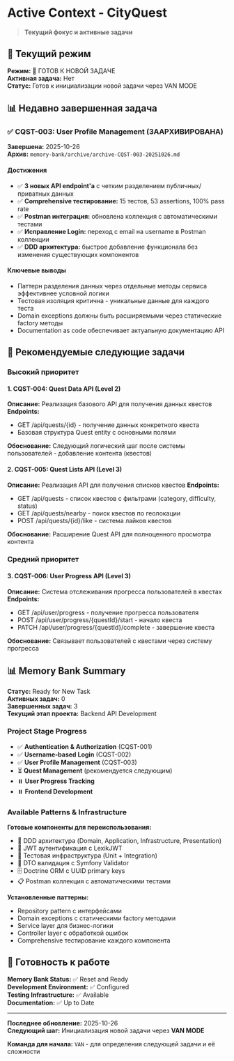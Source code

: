 # Active Context - CityQuest

> **Текущий фокус и активные задачи**

## 🎯 Текущий режим
**Режим:** 🏁 ГОТОВ К НОВОЙ ЗАДАЧЕ  
**Активная задача:** Нет  
**Статус:** Готов к инициализации новой задачи через VAN MODE

## 📊 Недавно завершенная задача

### ✅ CQST-003: User Profile Management (ЗААРХИВИРОВАНА)

**Завершена:** 2025-10-26  
**Архив:** `memory-bank/archive/archive-CQST-003-20251026.md`

#### Достижения
- ✅ **3 новых API endpoint'а** с четким разделением публичных/приватных данных
- ✅ **Comprehensive тестирование:** 15 тестов, 53 assertions, 100% pass rate
- ✅ **Postman интеграция:** обновлена коллекция с автоматическими тестами
- ✅ **Исправление Login:** переход с email на username в Postman коллекции
- ✅ **DDD архитектура:** быстрое добавление функционала без изменения существующих компонентов

#### Ключевые выводы
- Паттерн разделения данных через отдельные методы сервиса эффективнее условной логики
- Тестовая изоляция критична - уникальные данные для каждого теста
- Domain exceptions должны быть расширяемыми через статические factory методы
- Documentation as code обеспечивает актуальную документацию API

## 🎯 Рекомендуемые следующие задачи

### Высокий приоритет

#### 1. CQST-004: Quest Data API (Level 2)
**Описание:** Реализация базового API для получения данных квестов
**Endpoints:**
- GET /api/quests/{id} - получение данных конкретного квеста
- Базовая структура Quest entity с основными полями

**Обоснование:** Следующий логический шаг после системы пользователей - добавление контента (квестов)

#### 2. CQST-005: Quest Lists API (Level 3)
**Описание:** Реализация API для получения списков квестов
**Endpoints:**
- GET /api/quests - список квестов с фильтрами (category, difficulty, status)
- GET /api/quests/nearby - поиск квестов по геолокации
- POST /api/quests/{id}/like - система лайков квестов

**Обоснование:** Расширение Quest API для полноценного просмотра контента

### Средний приоритет

#### 3. CQST-006: User Progress API (Level 3)
**Описание:** Система отслеживания прогресса пользователей в квестах
**Endpoints:**
- GET /api/user/progress - получение прогресса пользователя
- POST /api/user/progress/{questId}/start - начало квеста
- PATCH /api/user/progress/{questId}/complete - завершение квеста

**Обоснование:** Связывает пользователей с квестами через систему прогресса

## 📊 Memory Bank Summary

**Статус:** Ready for New Task  
**Активных задач:** 0  
**Завершенных задач:** 3  
**Текущий этап проекта:** Backend API Development

### Project Stage Progress
- ✅ **Authentication & Authorization** (CQST-001)
- ✅ **Username-based Login** (CQST-002)  
- ✅ **User Profile Management** (CQST-003)
- ⏳ **Quest Management** (рекомендуется следующим)
- ⏸️ **User Progress Tracking**
- ⏸️ **Frontend Development**

### Available Patterns & Infrastructure
**Готовые компоненты для переиспользования:**
- 🔧 DDD архитектура (Domain, Application, Infrastructure, Presentation)
- 🔐 JWT аутентификация с LexikJWT
- 🧪 Тестовая инфраструктура (Unit + Integration)
- 📝 DTO валидация с Symfony Validator
- 🗄️ Doctrine ORM с UUID primary keys
- 📋 Postman коллекция с автоматическими тестами

**Установленные паттерны:**
- Repository pattern с интерфейсами
- Domain exceptions с статическими factory методами
- Service layer для бизнес-логики
- Controller layer с обработкой ошибок
- Comprehensive тестирование каждого компонента

## 🚀 Готовность к работе

**Memory Bank Status:** ✅ Reset and Ready  
**Development Environment:** ✅ Configured  
**Testing Infrastructure:** ✅ Available  
**Documentation:** ✅ Up to Date  

---

**Последнее обновление:** 2025-10-26  
**Следующий шаг:** Инициализация новой задачи через **VAN MODE**

**Команда для начала:** `VAN` - для определения следующей задачи и её сложности
